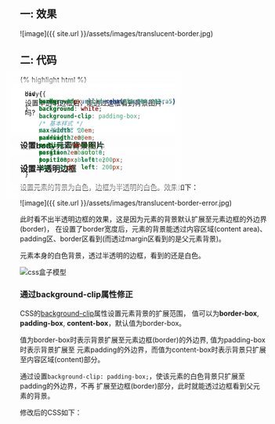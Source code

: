 ```yaml
---
title: 使用CSS background-clip属性实现半透明边框
date: 2016-04-28 12:09
categories: Web
tags: Programming Web CSS 《CSS&nbsp;Secrets》  
---
```


## 一: 效果

![image]({{ site.url }}/assets/images/translucent-border.jpg)

## 二: 代码

{% highlight html %}
<!DOCTYPE html>
<html>
<head>
<meta http-equiv="content-type" content="text/html; charset=utf-8" />
<title>使用CSS background-clip属性实现半透明边框</title>
<style type="text/css">
body {
	background: url('/assets/images/zebra.jpg') no-repeat;
}
div {
	border: 10px solid rgba(255, 255, 255, .5);
	background: white;
	background-clip: padding-box;
	/* 基本样式 */
	max-width: 20em;
	padding: 2em;
	margin: 2em auto 0;
    position: absolute;
    top: 200px; left: 200px;
}
</style>
</head>
<body>
<div>
    设置半透明边框后，能透过边框看到背景图片吗?
</div>
</body>
</html>
{% endhighlight %}


## 三: 实现

### 设置body元素背景图片

```css
body {
	background: url('/assets/images/zebra.jpg') no-repeat;
}
```

### 设置半透明边框

```css
div {
	border: 10px solid rgba(255,255,255,.5);
	background: white;
	
	/* 基本样式 */
	max-width: 20em;
	padding: 2em;
	margin: 2em auto 0;
    position: absolute;
    top: 200px; left: 200px;
}
```
设置元素的背景为白色，边框为半透明的白色。效果如下：

![image]({{ site.url }}/assets/images/translucent-border-error.jpg)

此时看不出半透明边框的效果，这是因为元素的背景默认扩展至元素边框的外边界(border)，
在设置了border宽度后，元素的背景能透过内容区域(content area)、padding区、border区看到(而透过margin区看到的是父元素背景)。

元素本身的白色背景，透过半透明的边框，看到的还是白色。

![css盒子模型]({{site.url}}/assets/images/css-box.png)

### 通过background-clip属性修正

CSS的[background-clip](https://developer.mozilla.org/en-US/docs/Web/CSS/background-clip)属性设置元素背景的扩展范围，
值可以为**border-box**, **padding-box**, **content-box**，默认值为border-box。

值为border-box时表示背景扩展至元素边框(border)的外边界, 值为padding-box时表示背景扩展至
元素padding的外边界，而值为content-box时表示背景只扩展至内容区域(content)部分。

通过设置`background-clip: padding-box;`，使该元素的白色背景只扩展至padding的外边界，不再
扩展至边框(border)部分，此时就能透过边框看到父元素的背景。

修改后的CSS如下：

```css
div {
	border: 10px solid rgba(255,255,255,.5);
	background: white;
    background-clip: padding-box;
	
	/* 基本样式 */
	max-width: 20em;
	padding: 2em;
	margin: 2em auto 0;
    position: absolute;
    top: 200px; left: 200px;
}
```
